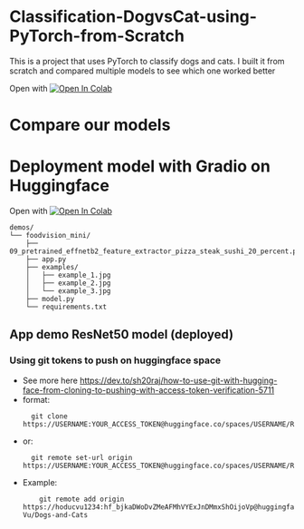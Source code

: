 # Classification-DogvsCat-using-PyTorch-from-Scratch
This is a project that uses PyTorch to classify dogs and cats. I built it from scratch and compared multiple models to see which one worked better

Open with [![Open In Colab](https://colab.research.google.com/assets/colab-badge.svg)](https://colab.research.google.com/drive/1FCGTppY8ZcNOLiJ3ldsPp5qfXXdw3KOy?usp=sharing)

# Compare our models

# Deployment model with Gradio on Huggingface

Open with [![Open In Colab](https://colab.research.google.com/assets/colab-badge.svg)](https://colab.research.google.com/drive/1p4MuCCgUp1WsDdP5jg2Vb8wbPMsJfsqj?usp=sharing)

```
demos/
└── foodvision_mini/
    ├── 09_pretrained_effnetb2_feature_extractor_pizza_steak_sushi_20_percent.pth
    ├── app.py
    ├── examples/
    │   ├── example_1.jpg
    │   ├── example_2.jpg
    │   └── example_3.jpg
    ├── model.py
    └── requirements.txt
```
## App demo ResNet50 model (deployed)

### Using git tokens to push on huggingface space
- See more here https://dev.to/sh20raj/how-to-use-git-with-hugging-face-from-cloning-to-pushing-with-access-token-verification-5711
- format: 
    ```
      git clone https://USERNAME:YOUR_ACCESS_TOKEN@huggingface.co/spaces/USERNAME/REPO_NAME.git
    ```
- or:  
    ```
      git remote set-url origin https://USERNAME:YOUR_ACCESS_TOKEN@huggingface.co/spaces/USERNAME/REPO_NAME.git
    ```
- Example: 
    ```
        git remote add origin https://hoducvu1234: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@huggingface.co/spaces/Duc-Vu/Dogs-and-Cats
    ```

  
